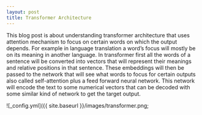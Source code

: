 ```yaml
---
layout: post
title: Transformer Architecture
---
```


This blog post is about understanding transformer architecture that uses attention mechanism to focus on certain words on which the output depends. For example in language translation a word’s focus will mostly be on its meaning in another language. In transformer first all the words of a sentence will be converted into vectors that will represent their meanings and relative positions in that sentence. These embeddings will then be passed to the network that will see what words to focus for certain outputs also called self-attention plus a feed forward neural network. This network will encode the text to some numerical vectors that can be decoded with some similar kind of network to get the target output.

![_config.yml]&#40;{{ site.baseurl }}/images/transformer.png;

[comment]: <> (![_config.yml]&#40;{{ site.baseurl }}/images/config.png&#41;)

[comment]: <> (The easiest way to make your first post is to edit this one. Go into /_posts/ and update the Hello World markdown file. For more instructions head over to the [Jekyll Now repository]&#40;https://github.com/barryclark/jekyll-now&#41; on GitHub.)